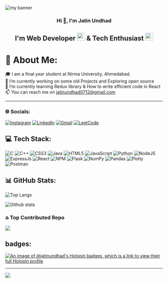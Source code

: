 ![my banner](https://github.com/jatinundhad/jatinundhad/assets/104631814/73ba94d6-57d6-4573-9867-449eca366e41)

<h3 align="center">Hi 👋, I'm Jatin Undhad</h3>
<h2 align="center">I'm Web Developer <img width="25px" src="https://github.githubassets.com/images/icons/emoji/unicode/1f4bb.png?v8"/> & Tech Enthusiast <img width="25px" src="https://github.githubassets.com/images/icons/emoji/unicode/1f468-1f4bb.png?v8"/></h2>

# 💫 About Me:

🎓 I am a final year student at Nirma University, Ahmedabad. <br>🔭 I’m currently working on some old Projects and Exploring open source<br>🌱 I’m currently learning Redux library & How to write efficient code in React<br>📫 You can reach me on jatinundhad0712@gmail.com

---

### 🌐 Socials:

[![Instagram](https://img.shields.io/badge/Instagram-%23E4405F.svg?logo=Instagram&logoColor=white)](https://instagram.com/jatinundhad) [![LinkedIn](https://img.shields.io/badge/LinkedIn-%230077B5.svg?logo=linkedin&logoColor=white)](https://linkedin.com/in/jatinundhad) [![Gmail](https://img.shields.io/badge/Gmail-%23E34F26.svg?logo=Gmail&logoColor=white)](mailto:jatinundhad0712@gmail.com) [![LeetCode](https://img.shields.io/badge/LeetCode-%23ED8B00.svg?logo=LeetCode&logoColor=white)](https://leetcode.com/jatinundhad33)

## 💻 Tech Stack:

![C](https://img.shields.io/badge/c-%2300599C.svg?style=flat&logo=c&logoColor=white) ![C++](https://img.shields.io/badge/c++-%2300599C.svg?style=flat&logo=c%2B%2B&logoColor=white) ![CSS3](https://img.shields.io/badge/css3-%231572B6.svg?style=flat&logo=css3&logoColor=white) ![Java](https://img.shields.io/badge/java-%23ED8B00.svg?style=flat&logo=java&logoColor=white) ![HTML5](https://img.shields.io/badge/html5-%23E34F26.svg?style=flat&logo=html5&logoColor=white) ![JavaScript](https://img.shields.io/badge/javascript-%23323330.svg?style=flat&logo=javascript&logoColor=%23F7DF1E) ![Python](https://img.shields.io/badge/python-3670A0?style=flat&logo=python&logoColor=ffdd54) ![NodeJS](https://img.shields.io/badge/node.js-6DA55F?style=flat&logo=node.js&logoColor=white) ![ExpressJs](https://img.shields.io/badge/express.js-404D59?style=flat&logo=express.js&logoColor=white) ![React](https://img.shields.io/badge/react-%2320232a.svg?style=flat&logo=react&logoColor=%2361DAFB) ![NPM](https://img.shields.io/badge/NPM-%23000000.svg?style=flat&logo=npm&logoColor=white) ![Flask](https://img.shields.io/badge/Flask-000000?style=flat&logo=flask&logoColor=white) ![NumPy](https://img.shields.io/badge/numpy-%23013243.svg?style=flat&logo=numpy&logoColor=white) ![Pandas](https://img.shields.io/badge/pandas-%23150458.svg?style=flat&logo=pandas&logoColor=white) ![Plotly](https://img.shields.io/badge/Plotly-%233F4F75.svg?style=flat&logo=plotly&logoColor=white) ![Postman](https://img.shields.io/badge/Postman-FF6C37?style=flat&logo=postman&logoColor=white)

## 📊 GitHub Stats:

![Top Langs](https://github-readme-stats.vercel.app/api/top-langs/?username=jatinundhad&layout=donut&theme=nord&hide_border=true)

![Github stats](https://github-readme-stats.vercel.app/api?username=jatinundhad&theme=nord&hide_border=true&include_all_commits=false&count_private=true)<br/>

### 🔝 Top Contributed Repo

![](https://github-contributor-stats.vercel.app/api?username=jatinundhad&limit=5&theme=onedark&combine_all_yearly_contributions=true&hide_border=true)

## badges:
[![An image of @jatinundhad's Holopin badges, which is a link to view their full Holopin profile](https://holopin.me/jatinundhad)](https://holopin.io/@jatinundhad)

---

[![](https://visitcount.itsvg.in/api?id=jatinundhad&icon=0&color=3)](https://visitcount.itsvg.in)
